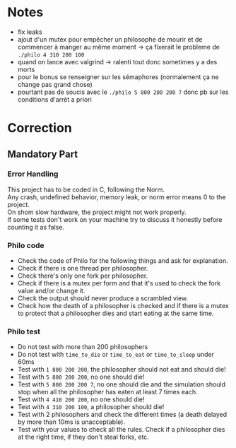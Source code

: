 # Notes
- fix leaks
- ajout d'un mutex pour empêcher un philosophe de mourir et de commencer à manger au même moment -> ça fixerait le probleme de `./philo 4 310 200 100`
- quand on lance avec valgrind -> ralenti tout donc sometimes y a des morts
- pour le bonus se renseigner sur les sémaphores (normalement ça ne change pas grand chose)
- pourtant pas de soucis avec le `./philo 5 800 200 200 7` donc pb sur les conditions d'arrêt a priori

# Correction
## Mandatory Part
### Error Handling
This project has to be coded in C, following the Norm.<br/>
Any crash, undefined behavior, memory leak, or norm error means 0 to the project.<br/>
On shom slow hardware, the project might not work properly.<br/>
If some tests don't work on your machine try to discuss it honestly before counting it as false.

### Philo code
- Check the code of Philo for the following things and ask for explanation.
- Check if there is one thread per philosopher.
- Check there's only one fork per philosopher.
- Check if there is a mutex per form and that it's used to check the fork value and/or change it.
- Check the output should never produce a scrambled view.
- Check how the death of a philosopher is checked and if there is a mutex to protect that a philosopher dies and start eating at the same time.

### Philo test
- Do not test with more than 200 philosophers
- Do not test with `time_to_die` or `time_to_eat` or `time_to_sleep` under 60ms
- Test with `1 800 200 200`, the philosopher should not eat and should die!
- Test with `5 800 200 200`, no one should die!
- Test with `5 800 200 200 7`, no one should die and the simulation should stop when all the philosopher has eaten at least 7 times each.
- Test with `4 410 200 200`, no one should die!
- Test with `4 310 200 100`, a philosopher should die!
- Test with 2 philosophers and check the different times (a death delayed by more than 10ms is unacceptable).
- Test with your values to check all the rules. Check if a philosopher dies at the right time, if they don't steal forks, etc.
